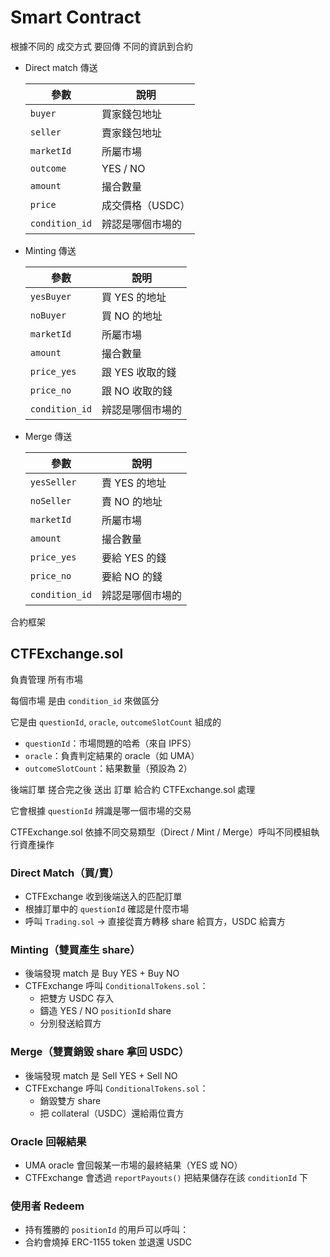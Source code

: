 # Smart Contract

根據不同的 成交方式 要回傳 不同的資訊到合約

- Direct match 傳送
    
    
    | 參數 | 說明 |
    | --- | --- |
    | `buyer` | 買家錢包地址 |
    | `seller` | 賣家錢包地址 |
    | `marketId` | 所屬市場 |
    | `outcome` | YES / NO |
    | `amount` | 撮合數量 |
    | `price` | 成交價格（USDC） |
    | `condition_id` | 辨認是哪個市場的 |

- Minting 傳送
    
    
    | 參數 | 說明 |
    | --- | --- |
    | `yesBuyer` | 買 YES 的地址 |
    | `noBuyer` | 買 NO 的地址 |
    | `marketId` | 所屬市場 |
    | `amount` | 撮合數量 |
    | `price_yes` | 跟 YES 收取的錢 |
    | `price_no` | 跟 NO 收取的錢 |
    | `condition_id` | 辨認是哪個市場的 |

- Merge 傳送
    
    
    | 參數 | 說明 |
    | --- | --- |
    | `yesSeller` | 賣 YES 的地址 |
    | `noSeller` | 賣 NO 的地址 |
    | `marketId` | 所屬市場 |
    | `amount` | 撮合數量 |
    | `price_yes` | 要給 YES 的錢 |
    | `price_no` | 要給 NO 的錢 |
    | `condition_id` | 辨認是哪個市場的 |

合約框架

## CTFExchange.sol

負責管理 所有市場

每個市場 是由 `condition_id` 來做區分

它是由 `questionId`, `oracle`, `outcomeSlotCount` 組成的

- `questionId`：市場問題的哈希（來自 IPFS）
- `oracle`：負責判定結果的 oracle（如 UMA）
- `outcomeSlotCount`：結果數量（預設為 2）

後端訂單 搓合完之後 送出 訂單 給合約 CTFExchange.sol 處理

它會根據 `questionId` 辨識是哪一個市場的交易

CTFExchange.sol 依據不同交易類型（Direct / Mint / Merge）呼叫不同模組執行資產操作

### Direct Match（買/賣）

- CTFExchange 收到後端送入的匹配訂單
- 根據訂單中的 `questionId` 確認是什麼市場
- 呼叫 `Trading.sol` → 直接從賣方轉移 share 給買方，USDC 給賣方

### Minting（雙買產生 share）

- 後端發現 match 是 Buy YES + Buy NO
- CTFExchange 呼叫 `ConditionalTokens.sol`：
    - 把雙方 USDC 存入
    - 鑄造 YES / NO `positionId` share
    - 分別發送給買方

### Merge（雙賣銷毀 share 拿回 USDC）

- 後端發現 match 是 Sell YES + Sell NO
- CTFExchange 呼叫 `ConditionalTokens.sol`：
    - 銷毀雙方 share
    - 把 collateral（USDC）還給兩位賣方

### Oracle 回報結果

- UMA oracle 會回報某一市場的最終結果（YES 或 NO）
- CTFExchange 會透過 `reportPayouts()` 把結果儲存在該 `conditionId` 下

### 使用者 Redeem

- 持有獲勝的 `positionId` 的用戶可以呼叫：
- 合約會燒掉 ERC-1155 token 並退還 USDC